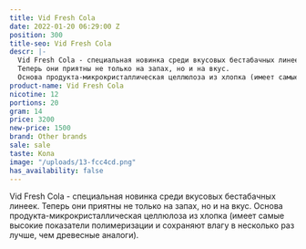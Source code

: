 ```yaml
---
title: Vid Fresh Cola
date: 2022-01-20 06:29:00 Z
position: 300
title-seo: Vid Fresh Cola
descr: |-
  Vid Fresh Cola - cпециальная новинка среди вкусовых бестабачных линеек.
  Теперь они приятны не только на запах, но и на вкус.
  Основа продукта-микрокристаллическая целлюлоза из хлопка (имеет самые высокие показатели полимеризации и сохраняют влагу в несколько раз лучше, чем древесные аналоги).
product-name: Vid Fresh Cola
nicotine: 12
portions: 20
gram: 14
price: 3200
new-price: 1500
brand: Other brands
sale: sale
taste: Кола
image: "/uploads/13-fcc4cd.png"
has_availability: false
---
```


Vid Fresh Cola - cпециальная новинка среди вкусовых бестабачных линеек.
Теперь они приятны не только на запах, но и на вкус.
Основа продукта-микрокристаллическая целлюлоза из хлопка (имеет самые высокие показатели полимеризации и сохраняют влагу в несколько раз лучше, чем древесные аналоги).